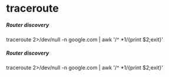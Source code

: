 # traceroute

##### Router discovery

   traceroute  2>/dev/null -n google.com | awk '/^ *1/{print $2;exit}'

##### Router discovery

   traceroute  2>/dev/null -n google.com | awk '/^ *1/{print $2;exit}'
